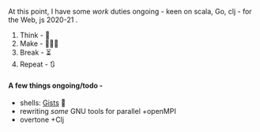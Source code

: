 At this point, I have some _work_ duties ongoing - keen on scala, Go, clj - for the Web, js 2020-21 .

1. Think - 💭
2. Make - 🧑🏽‍💻
3. Break - ⏳
4. Repeat - 🔃

#### A few things ongoing/todo -

* shells: [Gists](https://gists.github.com/0x-narji) 🏮
* rewriting *some* GNU tools for parallel +openMPI
* overtone +Clj

<!---
0x-federicO/0x-federicO is a ✨ special ✨ repository because its `README.md` (this file) appears on your GitHub profile.
You can click the Preview link to take a look at your changes.
--->
